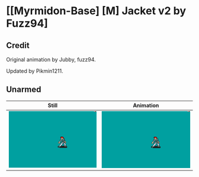 # [\[Myrmidon-Base\] \[M\] Jacket v2 by Fuzz94]

## Credit

Original animation by Jubby, fuzz94.

Updated by Pikmin1211.
	
## Unarmed

| Still | Animation |
| :---: | :-------: |
| ![Unarmed still](./Unarmed_000.png) | ![Unarmed animation](./Unarmed.gif) |

